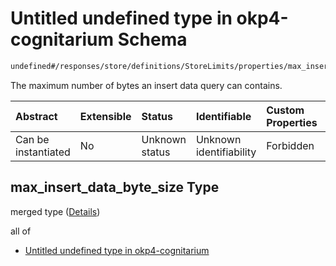 # Untitled undefined type in okp4-cognitarium Schema

```txt
undefined#/responses/store/definitions/StoreLimits/properties/max_insert_data_byte_size
```

The maximum number of bytes an insert data query can contains.

| Abstract            | Extensible | Status         | Identifiable            | Custom Properties | Additional Properties | Access Restrictions | Defined In                                                                     |
| :------------------ | :--------- | :------------- | :---------------------- | :---------------- | :-------------------- | :------------------ | :----------------------------------------------------------------------------- |
| Can be instantiated | No         | Unknown status | Unknown identifiability | Forbidden         | Allowed               | none                | [okp4-cognitarium.json\*](schema/okp4-cognitarium.json "open original schema") |

## max\_insert\_data\_byte\_size Type

merged type ([Details](okp4-cognitarium-responses-storeresponse-definitions-storelimits-properties-max_insert_data_byte_size.md))

all of

* [Untitled undefined type in okp4-cognitarium](okp4-cognitarium-responses-storeresponse-definitions-storelimits-properties-max_insert_data_byte_size-allof-0.md "check type definition")
